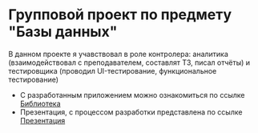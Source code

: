 # Групповой проект по предмету "Базы данных"

В данном проекте я учавствовал в роле контролера: аналитика (взаимодействовал с преподавателем, составлят ТЗ, писал отчёты) и тестировщика (проводил UI-тестирование, функциональное тестирование)

- С разработанным приложением можно ознакомиться по ссылке [Библиотека](https://project7-library-system.herokuapp.com)
- Презентация, с процессом разработки представлена по ссылке [Презентация](https://github.com/corvinus-cron/library_team_db/blob/main/бд.pdf)
